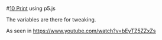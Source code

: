 #[10 Print](https://10print.org/) using p5.js

The variables are there for tweaking.

As seen in https://www.youtube.com/watch?v=bEyTZ5ZZxZs
